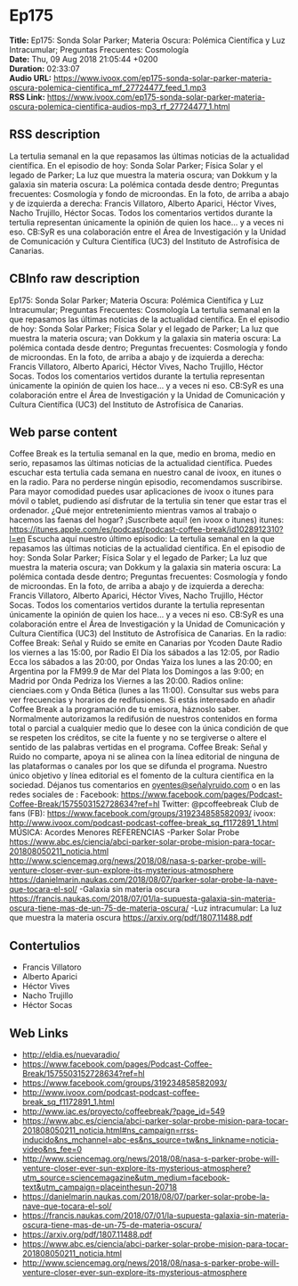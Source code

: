 # Ep175  
**Title:** Ep175: Sonda Solar Parker; Materia Oscura: Polémica Científica y Luz Intracumular; Preguntas Frecuentes: Cosmología  
**Date:** Thu, 09 Aug 2018 21:05:44 +0200  
**Duration:** 02:33:07  
**Audio URL:** https://www.ivoox.com/ep175-sonda-solar-parker-materia-oscura-polemica-cientifica_mf_27724477_feed_1.mp3  
**RSS Link:** https://www.ivoox.com/ep175-sonda-solar-parker-materia-oscura-polemica-cientifica-audios-mp3_rf_27724477_1.html  

## RSS description
La tertulia semanal en la que repasamos las últimas noticias de la actualidad científica. En el episodio de hoy: Sonda Solar Parker; Física Solar y el legado de Parker; La luz que muestra la materia oscura; van Dokkum y la galaxia sin materia oscura: La polémica contada desde dentro; Preguntas frecuentes: Cosmología y fondo de microondas. En la foto, de arriba a abajo y de izquierda a derecha: Francis Villatoro, Alberto Aparici, Héctor Vives, Nacho Trujillo, Héctor Socas. Todos los comentarios vertidos durante la tertulia representan únicamente la opinión de quien los hace… y a veces ni eso. CB:SyR es una colaboración entre el Área de Investigación y la Unidad de Comunicación y Cultura Científica (UC3) del Instituto de Astrofísica de Canarias.

## CBInfo raw description
Ep175: Sonda Solar Parker; Materia Oscura: Polémica Científica y Luz Intracumular; Preguntas Frecuentes: Cosmología
La tertulia semanal en la que repasamos las últimas noticias de la actualidad científica. En el episodio de hoy: Sonda Solar Parker; Física Solar y el legado de Parker; La luz que muestra la materia oscura; van Dokkum y la galaxia sin materia oscura: La polémica contada desde dentro; Preguntas frecuentes: Cosmología y fondo de microondas. En la foto, de arriba a abajo y de izquierda a derecha: Francis Villatoro, Alberto Aparici, Héctor Vives, Nacho Trujillo, Héctor Socas. Todos los comentarios vertidos durante la tertulia representan únicamente la opinión de quien los hace… y a veces ni eso. CB:SyR es una colaboración entre el Área de Investigación y la Unidad de Comunicación y Cultura Científica (UC3) del Instituto de Astrofísica de Canarias.


## Web parse content
Coffee Break es la tertulia semanal en la que, medio en broma, medio en serio, repasamos las últimas noticias de la actualidad científica. Puedes escuchar esta tertulia cada semana en nuestro canal de ivoox, en itunes o en la radio. Para no perderse ningún episodio, recomendamos suscribirse. Para mayor comodidad puedes usar aplicaciones de ivoox o itunes para móvil o tablet, pudiendo así disfrutar de la tertulia sin tener que estar tras el ordenador. ¿Qué mejor entretenimiento mientras vamos al trabajo o hacemos las faenas del hogar? ¡Suscríbete aquí! (en ivoox o itunes) itunes: https://itunes.apple.com/es/podcast/podcast-coffee-break/id1028912310?l=en Escucha aquí nuestro último episodio: La tertulia semanal en la que repasamos las últimas noticias de la actualidad científica. En el episodio de hoy: Sonda Solar Parker; Física Solar y el legado de Parker; La luz que muestra la materia oscura; van Dokkum y la galaxia sin materia oscura: La polémica contada desde dentro; Preguntas frecuentes: Cosmología y fondo de microondas. En la foto, de arriba a abajo y de izquierda a derecha: Francis Villatoro, Alberto Aparici, Héctor Vives, Nacho Trujillo, Héctor Socas. Todos los comentarios vertidos durante la tertulia representan únicamente la opinión de quien los hace… y a veces ni eso. CB:SyR es una colaboración entre el Área de Investigación y la Unidad de Comunicación y Cultura Científica (UC3) del Instituto de Astrofísica de Canarias. En la radio: Coffee Break: Señal y Ruido se emite en Canarias por Ycoden Daute Radio los viernes a las 15:00, por Radio El Día los sábados a las 12:05, por Radio Ecca los sábados a las 20:00, por Ondas Yaiza los lunes a las 20:00; en Argentina por la FM99.9 de Mar del Plata los Domingos a las 9:00; en Madrid por Onda Pedriza los Viernes a las 20:00. Radios online: cienciaes.com y Onda Bética (lunes a las 11:00). Consultar sus webs para ver frecuencias y horarios de redifusiones. Si estás interesado en añadir Coffee Break a la programación de tu emisora, háznoslo saber. Normalmente autorizamos la redifusión de nuestros contenidos en forma total o parcial a cualquier medio que lo desee con la única condición de que se respeten los créditos, se cite la fuente y no se tergiverse o altere el sentido de las palabras vertidas en el programa. Coffee Break: Señal y Ruido no comparte, apoya ni se alinea con la línea editorial de ninguna de las plataformas o canales por los que se difunda el programa. Nuestro único objetivo y línea editorial es el fomento de la cultura científica en la sociedad. Déjanos tus comentarios en oyentes@señalyruido.com o en las redes sociales de : Facebook: https://www.facebook.com/pages/Podcast-Coffee-Break/1575503152728634?ref=hl Twitter: @pcoffeebreak Club de fans (FB): https://www.facebook.com/groups/319234858582093/ ivoox: http://www.ivoox.com/podcast-podcast-coffee-break_sq_f1172891_1.html MÚSICA: Acordes Menores REFERENCIAS -Parker Solar Probe https://www.abc.es/ciencia/abci-parker-solar-probe-mision-para-tocar-201808050211_noticia.html http://www.sciencemag.org/news/2018/08/nasa-s-parker-probe-will-venture-closer-ever-sun-explore-its-mysterious-atmosphere https://danielmarin.naukas.com/2018/08/07/parker-solar-probe-la-nave-que-tocara-el-sol/ -Galaxia sin materia oscura https://francis.naukas.com/2018/07/01/la-supuesta-galaxia-sin-materia-oscura-tiene-mas-de-un-75-de-materia-oscura/ -Luz intracumular: La luz que muestra la materia oscura https://arxiv.org/pdf/1807.11488.pdf

## Contertulios
- Francis Villatoro
- Alberto Aparici
- Héctor Vives
- Nacho Trujillo
- Héctor Socas
## Web Links
- http://eldia.es/nuevaradio/
- https://www.facebook.com/pages/Podcast-Coffee-Break/1575503152728634?ref=hl
- https://www.facebook.com/groups/319234858582093/
- http://www.ivoox.com/podcast-podcast-coffee-break_sq_f1172891_1.html
- http://www.iac.es/proyecto/coffeebreak/?page_id=549
- https://www.abc.es/ciencia/abci-parker-solar-probe-mision-para-tocar-201808050211_noticia.html#ns_campaign=rrss-inducido&ns_mchannel=abc-es&ns_source=tw&ns_linkname=noticia-video&ns_fee=0
- http://www.sciencemag.org/news/2018/08/nasa-s-parker-probe-will-venture-closer-ever-sun-explore-its-mysterious-atmosphere?utm_source=sciencemagazine&utm_medium=facebook-text&utm_campaign=placeinthesun-20718
- https://danielmarin.naukas.com/2018/08/07/parker-solar-probe-la-nave-que-tocara-el-sol/
- https://francis.naukas.com/2018/07/01/la-supuesta-galaxia-sin-materia-oscura-tiene-mas-de-un-75-de-materia-oscura/
- https://arxiv.org/pdf/1807.11488.pdf
- https://www.abc.es/ciencia/abci-parker-solar-probe-mision-para-tocar-201808050211_noticia.html
- http://www.sciencemag.org/news/2018/08/nasa-s-parker-probe-will-venture-closer-ever-sun-explore-its-mysterious-atmosphere